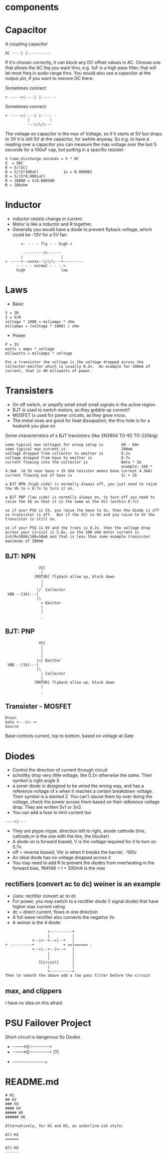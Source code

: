 # components

Capacitor
============
A coupling capacitor 
```
AC ----| |----------
```
If it's chosen correctly, it can block any DC offset values in AC. Choose one that allows the AC feq you want thru, e.g. 1uF is a high pass filter, that will let most freq in audio range thru.  You would also use a capacitor at the output pin, if you want to remove DC there.

Sometimes connect
```
+ ----->|----| |----- -
```

Sometimes connect
```
+ ----->|----| |----- -
          |         |
          ---\/\/\---
```

The voltage on capacitor is the max of Voltage, so if it starts at 5V but drops to 3V it is still 5V at the capacitor, for awhile anyway.  So e.g. to have a reading over a capacitor you can measure the max voltage over the last 5 seconds for a 100uF cap, but putting in a specific resister:
```
X time.discharge.seconds = 5 * RC
5  = 5RC
R = 5/(5C)
R = 5/(5*100uF)           1u = 0.000001 
R = 5/(5*0.0001uF)
R = 10000 = 5/0.000500
R = 10kohm
```

Inductor
============

* inductor resists change in current.
* Motor is like a Inductor and R together.  
* Generally you would have a diode to prevent flyback voltage, which could be -13V for a 5V fan.
```
       <- - - - fly - - high <
       
        ---------|<------         
       |                 |         
+ -----+--xxxxx--\/\/\---+---------
     - - - - normal - - - >
     high                low
```

Laws
============
* Basic
```
V = IR 
I = V/R
voltage * 1000 = miliamps * ohm
miliamps = (voltage * 1000) / ohm
```
* Power
```
P = IV
watts = amps * voltage
miliwatts = miliamps * voltage

For a transistor the voltage is the voltage dropped across the collector-emitter which is usually 0.2v.  An example for 200mA of current, that is 40 miliwatts of power.
```

Transisters
============
* On off switch, or amplify small small small signals in the active region.
* BJT is used to switch motors, as they gobble up current?
* MOSFET is used for power circuits, as they grow moss.
* The metal ones are good for heat dissapation, the thru hole is for a heatsink you glue on

Some characteristics of a BJT transisters (like 2N3904 TO-92 TO-220big)
```
some typical max voltages for wrong setup is        40 - 60v
some typical max current is                         200mA
voltage dropped from collector to emitter is        0.2v
voltage dropped from base to emitter is             0.7v
current flowing into the collector is               Beta * Ib
                                                    example: 100 * 4.3mA  (A 5V near base + 1k ohm resister means base current 4.3mA)
current flowing out of base is                      Ic + Ib

a BJT NPN (high side) is normally always off, you just need to raise the Vb to > 0.7v to turn it on.

a BJT PNP (low side) is normally always on, to turn off you need to raise the Vb so that it is the same as the VCC (within 0.7v)

so if your PSU is 5V, you raise the base to 5v, then the diode is off so transistor is off.  But if the VCC is 6V and you raise to 5V the transistor is still on.

so if your PSU is 6V and the trans is 0.2v, then the voltage drop across your circuit is 5.8v, so the 100 ohm motor current is I=V/R=5800/100=58mA and that is less than some example transistor maximums of 200mA

```

BJT: NPN 
------------
```
               VCC
                |
             [MOTOR] flyback allow up, block down
                |
                |
              |/  Collector
 VBB --[1k]---|             
              |\            
                > Emitter
                |
                |
                _

```

BJT: PNP 
------------

```
               VCC
                |
                |
                |
              |</ Emitter
 VBB --[1k]---|             
              |\            
                | Collector
                |
             [MOTOR] flyback allow up, block down
                |
                _

```

## Transister - MOSFET

    Drain
    Gate +---|<--+ 
    Source

Base controls current, top to bottom, based on voltage at Gate

Diodes
============

* Control the direction of current through circuit
* schottky drop very little voltage, like 0.2v otherwise the same.  Their symbol is right angle S
* a zener diode is designed to be wired the wrong way, and has a reference voltage of x when it reaches a certain breakdown voltage.  Their symbol is a slanted Z.  You can't abuse them by over doing the voltage, check the power across them based on their reference voltage drop.  They are written 5v1 or 3v3.
* You can add a fuse to limit current too
```
---->|---
```
* They are ptype ntype, direction left to right, anode cathode (line, cathode,m is the one with the line, the blocker)
* A diode on is forward biased, V is the voltage required for it to turn on 0.7v
* off = reverse biased, Vbr is when it breaks the barrier, -100v
* An ideal diode has no voltage dropped across it
* You may need to add R to prevent the diodes from overheating in the forward bias, 1N4148 = I = 300mA is the max

## rectifiers (convert ac to dc) weiner is an example

* Uses: rectifier convert ac to dc
* For power, you may switch to a rectifier diode (! signal diode) that have higher max current rating
* dc = direct current, flows in one direction
* A full wave rectifier also converts the negative Vs
* A weiner is the 4 diode:
```
                   +----------+
                   |          |
            +--|<--+-->|--+   |
+ ----------+             + ==|====== -
            +-->|--+--|<--+   |
                   |          |
                   |          |
               [Circuit]      |
                   |          |
                   +----------+
Then to smooth the above add a low pass filter before the circuit
```

## max, and clippers 

I have no idea on this afraid.

# PSU Failover Project 

Short circuit is dangerous
So Diodes
+ ---->S----------+
+ ---->S----------+
                 [?]
- ----------------+


README.md 
============

```
# H1
## H2
### H3
#### H4
##### H5
###### H6

Alternatively, for H1 and H2, an underline-ish style:

Alt-H1
======

Alt-H2
------
```
